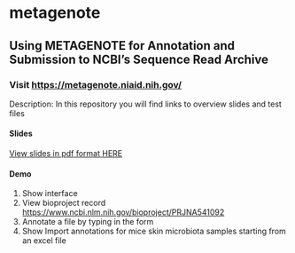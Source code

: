 # metagenote
## Using METAGENOTE for Annotation and Submission to NCBI’s Sequence Read Archive
### Visit <https://metagenote.niaid.nih.gov/>

Description: In this repository you will find links to overview slides and test files

#### Slides ####
[View slides in pdf format HERE](https://proj-bip-prod-publicread.s3.amazonaws.com/training/metagenote/METAGENOTE_demo_2019.pdf)

#### Demo ###
1. Show interface
2. View bioproject record https://www.ncbi.nlm.nih.gov/bioproject/PRJNA541092
2. Annotate a file by typing in the form
3. Show Import annotations for mice skin microbiota samples starting from an excel file

